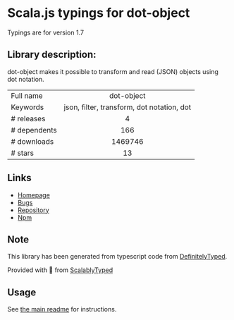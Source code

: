 
# Scala.js typings for dot-object

Typings are for version 1.7

## Library description:
dot-object makes it possible to transform and read (JSON) objects using dot notation.

|                    |                 |
| ------------------ | :-------------: |
| Full name          | dot-object |
| Keywords           | json, filter, transform, dot notation, dot |
| # releases         | 4 |
| # dependents       | 166 |
| # downloads        | 1469746 |
| # stars            | 13 |

## Links
- [Homepage](https://github.com/rhalff/dot-object#readme)
- [Bugs](https://github.com/rhalff/dot-object/issues)
- [Repository](https://github.com/rhalff/dot-object)
- [Npm](https://www.npmjs.com/package/dot-object)
    


## Note
This library has been generated from typescript code from [DefinitelyTyped](https://definitelytyped.org).

Provided with :purple_heart: from [ScalablyTyped](https://github.com/oyvindberg/ScalablyTyped)

## Usage
See [the main readme](../../readme.md) for instructions.


